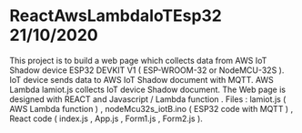 # ReactAwsLambdaIoTEsp32    21/10/2020 
This project is to build a web page which collects data from AWS IoT Shadow device ESP32 DEVKIT V1 ( ESP-WROOM-32 or NodeMCU-32S ). 
IoT device sends data to AWS IoT Shadow document with MQTT.
AWS Lambda lamiot.js collects IoT device Shadow document.
The Web page is designed with REACT and Javascript / Lambda function .
Files :  lamiot.js ( AWS Lambda function ) ,  nodeMcu32s_iotB.ino ( ESP32 code with MQTT ) , React code ( index.js , App.js , Form1.js , Form2.js ).
